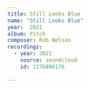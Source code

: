 ```yaml
---
title: Still Looks Blue
name: "Still Looks Blue"
year:  2021
album: Pitch
composer: Rob Nelson
recordingz:
  - year: 2021
    source: soundcloud
    id: 1176896176 
 
---
```

